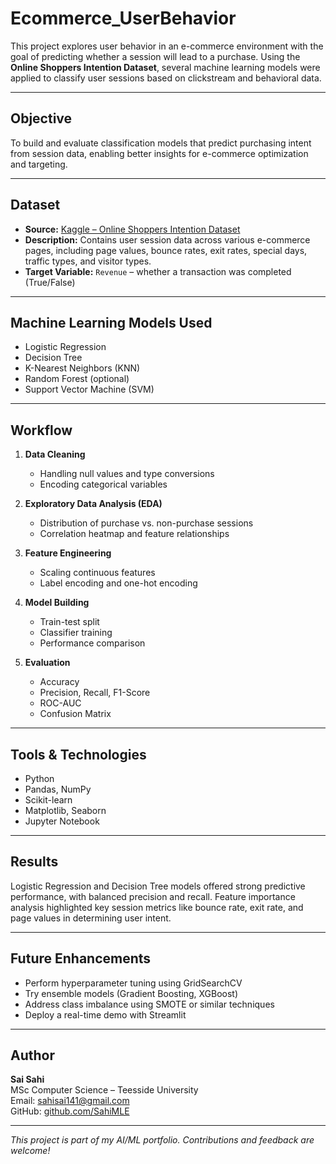 # Ecommerce_UserBehavior

This project explores user behavior in an e-commerce environment with the goal of predicting whether a session will lead to a purchase. Using the **Online Shoppers Intention Dataset**, several machine learning models were applied to classify user sessions based on clickstream and behavioral data.

---

## Objective

To build and evaluate classification models that predict purchasing intent from session data, enabling better insights for e-commerce optimization and targeting.

---

## Dataset

- **Source:** [Kaggle – Online Shoppers Intention Dataset](https://www.kaggle.com/datasets/syedhaideralizaidi/online-shoppers-intention)
- **Description:** Contains user session data across various e-commerce pages, including page values, bounce rates, exit rates, special days, traffic types, and visitor types.
- **Target Variable:** `Revenue` – whether a transaction was completed (True/False)

---

## Machine Learning Models Used

- Logistic Regression  
- Decision Tree  
- K-Nearest Neighbors (KNN)  
- Random Forest (optional)  
- Support Vector Machine (SVM)

---

## Workflow

1. **Data Cleaning**
   - Handling null values and type conversions
   - Encoding categorical variables

2. **Exploratory Data Analysis (EDA)**
   - Distribution of purchase vs. non-purchase sessions
   - Correlation heatmap and feature relationships

3. **Feature Engineering**
   - Scaling continuous features
   - Label encoding and one-hot encoding

4. **Model Building**
   - Train-test split
   - Classifier training
   - Performance comparison

5. **Evaluation**
   - Accuracy
   - Precision, Recall, F1-Score
   - ROC-AUC
   - Confusion Matrix

---

## Tools & Technologies

- Python  
- Pandas, NumPy  
- Scikit-learn  
- Matplotlib, Seaborn  
- Jupyter Notebook

---

## Results

Logistic Regression and Decision Tree models offered strong predictive performance, with balanced precision and recall. Feature importance analysis highlighted key session metrics like bounce rate, exit rate, and page values in determining user intent.

---

## Future Enhancements

- Perform hyperparameter tuning using GridSearchCV  
- Try ensemble models (Gradient Boosting, XGBoost)  
- Address class imbalance using SMOTE or similar techniques  
- Deploy a real-time demo with Streamlit

---

## Author

**Sai Sahi**  
MSc Computer Science – Teesside University  
Email: sahisai141@gmail.com  
GitHub: [github.com/SahiMLE](https://github.com/SahiMLE)

---

*This project is part of my AI/ML portfolio. Contributions and feedback are welcome!*
